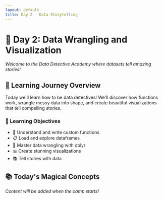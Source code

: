 ```yaml
---
layout: default
title: Day 2 - Data Storytelling
---
```


# 🎨 Day 2: Data Wrangling and Visualization

*Welcome to the Data Detective Academy where datasets tell amazing stories!*

## 🔮 Learning Journey Overview

Today we'll learn how to be data detectives! We'll discover how functions work, wrangle messy data into shape, and create beautiful visualizations that tell compelling stories.

### 🎯 Learning Objectives
- 🔧 Understand and write custom functions
- 📋 Load and explore dataframes
- 🧹 Master data wrangling with dplyr
- 📊 Create stunning visualizations
- 📚 Tell stories with data

## 📚 Today's Magical Concepts

*Content will be added when the camp starts!*
